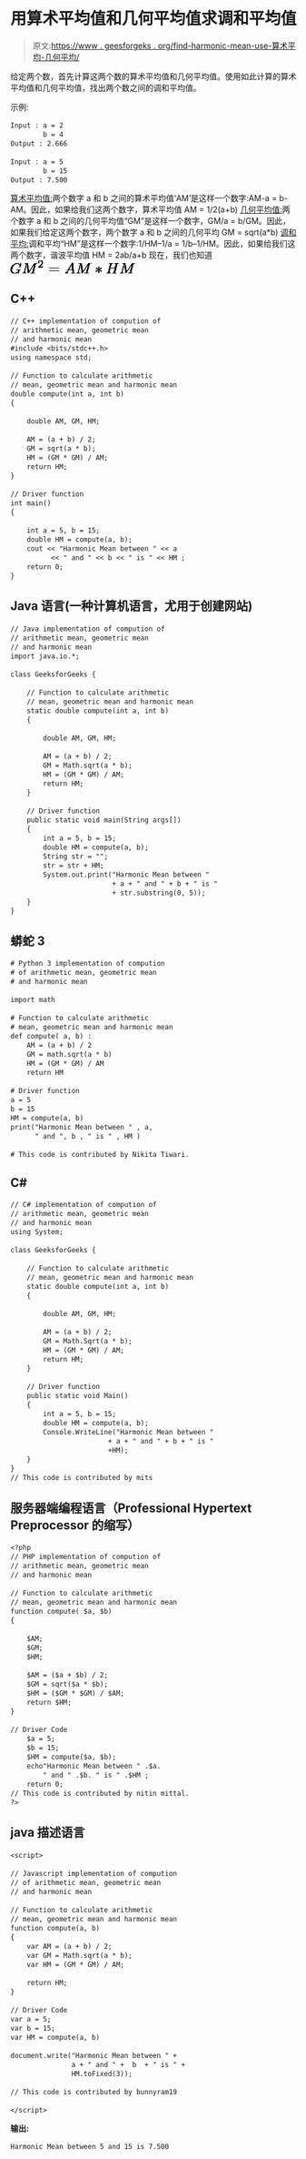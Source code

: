 # 用算术平均值和几何平均值求调和平均值

> 原文:[https://www . geesforgeks . org/find-harmonic-mean-use-算术平均-几何平均/](https://www.geeksforgeeks.org/find-harmonic-mean-using-arithmetic-mean-geometric-mean/)

给定两个数，首先计算这两个数的算术平均值和几何平均值。使用如此计算的算术平均值和几何平均值，找出两个数之间的调和平均值。

示例:

```
Input : a = 2
        b = 4
Output : 2.666

Input : a = 5
        b = 15
Output : 7.500
```

[算术平均值:](https://en.wikipedia.org/wiki/Arithmetic_mean)两个数字 a 和 b 之间的算术平均值‘AM’是这样一个数字:AM-a = b-AM。因此，如果给我们这两个数字，算术平均值 AM = 1/2(a+b)
[几何平均值:](https://en.wikipedia.org/wiki/Geometric_mean)两个数字 a 和 b 之间的几何平均值“GM”是这样一个数字，GM/a = b/GM。因此，如果我们给定这两个数字，两个数字 a 和 b 之间的几何平均 GM = sqrt(a*b)
[调和平均:](https://en.wikipedia.org/wiki/Harmonic_mean)调和平均“HM”是这样一个数字:1/HM–1/a = 1/b–1/HM。因此，如果给我们这两个数字，谐波平均值 HM = 2ab/a+b
现在，我们也知道![GM^2 = AM * HM  ](img/5069b43b945be37e4100910b59223dda.png "Rendered by QuickLaTeX.com")

## C++

```
// C++ implementation of compution of
// arithmetic mean, geometric mean
// and harmonic mean
#include <bits/stdc++.h>
using namespace std;

// Function to calculate arithmetic
// mean, geometric mean and harmonic mean
double compute(int a, int b)
{

    double AM, GM, HM;

    AM = (a + b) / 2;
    GM = sqrt(a * b);
    HM = (GM * GM) / AM;
    return HM;
}

// Driver function
int main()
{

    int a = 5, b = 15;
    double HM = compute(a, b);
    cout << "Harmonic Mean between " << a
          << " and " << b << " is " << HM ;
    return 0;
}
```

## Java 语言(一种计算机语言，尤用于创建网站)

```
// Java implementation of compution of
// arithmetic mean, geometric mean
// and harmonic mean
import java.io.*;

class GeeksforGeeks {

    // Function to calculate arithmetic
    // mean, geometric mean and harmonic mean
    static double compute(int a, int b)
    {

        double AM, GM, HM;

        AM = (a + b) / 2;
        GM = Math.sqrt(a * b);
        HM = (GM * GM) / AM;
        return HM;
    }

    // Driver function
    public static void main(String args[])
    {
        int a = 5, b = 15;
        double HM = compute(a, b);
        String str = "";
        str = str + HM;
        System.out.print("Harmonic Mean between " 
                         + a + " and " + b + " is " 
                         + str.substring(0, 5));
    }
}
```

## 蟒蛇 3

```
# Python 3 implementation of compution
# of arithmetic mean, geometric mean
# and harmonic mean

import math

# Function to calculate arithmetic
# mean, geometric mean and harmonic mean
def compute( a, b) :
    AM = (a + b) / 2
    GM = math.sqrt(a * b)
    HM = (GM * GM) / AM
    return HM

# Driver function
a = 5
b = 15
HM = compute(a, b)
print("Harmonic Mean between " , a,
      " and ", b , " is " , HM )

# This code is contributed by Nikita Tiwari.
```

## C#

```
// C# implementation of compution of
// arithmetic mean, geometric mean
// and harmonic mean
using System;

class GeeksforGeeks {

    // Function to calculate arithmetic
    // mean, geometric mean and harmonic mean
    static double compute(int a, int b)
    {

        double AM, GM, HM;

        AM = (a + b) / 2;
        GM = Math.Sqrt(a * b);
        HM = (GM * GM) / AM;
        return HM;
    }

    // Driver function
    public static void Main()
    {
        int a = 5, b = 15;
        double HM = compute(a, b);
        Console.WriteLine("Harmonic Mean between "
                        + a + " and " + b + " is "
                        +HM);
    }
}
// This code is contributed by mits
```

## 服务器端编程语言（Professional Hypertext Preprocessor 的缩写）

```
<?php
// PHP implementation of compution of
// arithmetic mean, geometric mean
// and harmonic mean

// Function to calculate arithmetic
// mean, geometric mean and harmonic mean
function compute( $a, $b)
{

    $AM;
    $GM;
    $HM;

    $AM = ($a + $b) / 2;
    $GM = sqrt($a * $b);
    $HM = ($GM * $GM) / $AM;
    return $HM;
}

// Driver Code
    $a = 5;
    $b = 15;
    $HM = compute($a, $b);
    echo"Harmonic Mean between " .$a.
        " and " .$b. " is " .$HM ;
    return 0;
// This code is contributed by nitin mittal.
?>
```

## java 描述语言

```
<script>

// Javascript implementation of compution
// of arithmetic mean, geometric mean
// and harmonic mean

// Function to calculate arithmetic
// mean, geometric mean and harmonic mean
function compute(a, b)
{
    var AM = (a + b) / 2;
    var GM = Math.sqrt(a * b);
    var HM = (GM * GM) / AM;

    return HM;
}

// Driver Code
var a = 5;
var b = 15;
var HM = compute(a, b)

document.write("Harmonic Mean between " +
               a + " and " +  b  + " is " +
               HM.toFixed(3));

// This code is contributed by bunnyram19

</script>
```

**输出:**

```
Harmonic Mean between 5 and 15 is 7.500
```